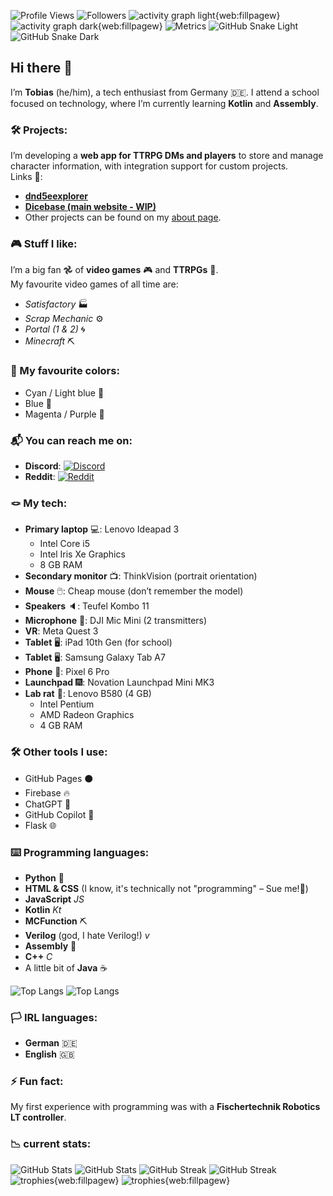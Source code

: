 ![Profile Views](https://komarev.com/ghpvc/?username=doctor-versum) ![Followers](https://img.shields.io/github/followers/doctor-versum?label=Followers&style=default)
![activity graph light{web:fillpagew}](generated/contr-graph/contributions-graph-light.svg#gh-light-mode-only)
![activity graph dark{web:fillpagew}](generated/contr-graph/contributions-graph-dark.svg#gh-dark-mode-only)
![Metrics](generated/metrics/metrics.svg)
![GitHub Snake Light](generated/snake/github-snake.svg#gh-light-mode-only)
![GitHub Snake Dark](generated/snake/github-snake-dark.svg#gh-dark-mode-only)

## Hi there 👋 

I’m **Tobias** (he/him), a tech enthusiast from Germany 🇩🇪. I attend a school focused on technology, where I’m currently learning **Kotlin** and **Assembly**.

### 🛠️ Projects:
I’m developing a **web app for TTRPG DMs and players** to store and manage character information, with integration support for custom projects.  
Links 🔗:
- [**dnd5eexplorer**](https://doctor-versum.github.io/dnd5eexplorer)
- [**Dicebase (main website - WIP)**](https://dicebase.web.app)  
- Other projects can be found on my [about page](https://doctor-versum.github.io).

### 🎮 Stuff I like:
I’m a big fan 𖣘 of **video games** 🎮 and **TTRPGs** 🧝.  
My favourite video games of all time are:
- *Satisfactory* 🏭
- *Scrap Mechanic* ⚙️
- *Portal (1 & 2)* 🌀
- *Minecraft* ⛏️

### 🎨 My favourite colors:
- Cyan / Light blue 🩵
- Blue 💙
- Magenta / Purple 💜

### 📬 You can reach me on:
- **Discord**: [![Discord](https://img.shields.io/badge/Discord-@doctor__versum-5865F2?logo=discord&logoColor=white)](https://discord.com/users/739625061337530418)
- **Reddit**: [![Reddit](https://img.shields.io/badge/reddit-u%2Fdoctor__versum-FF4500?logo=reddit&logoColor=white)](https://www.reddit.com/user/doctor_versum)

### 🪢 My tech:
- **Primary laptop** 💻: Lenovo Ideapad 3
  - Intel Core i5
  - Intel Iris Xe Graphics
  - 8 GB RAM
- **Secondary monitor** 📺: ThinkVision (portrait orientation)
- **Mouse** 🖱️: Cheap mouse (don’t remember the model)
- **Speakers** 🔈: Teufel Kombo 11
- **Microphone** 🎤: DJI Mic Mini (2 transmitters)
- **VR**: Meta Quest 3
- **Tablet** 🖥️: iPad 10th Gen (for school)
- **Tablet** 🖥️: Samsung Galaxy Tab A7
- **Phone** 📱: Pixel 6 Pro
- **Launchpad** 🎆: Novation Launchpad Mini MK3
- **Lab rat** 🧪: Lenovo B580 (4 GB)
  - Intel Pentium
  - AMD Radeon Graphics
  - 4 GB RAM

### 🛠️ Other tools I use:
- GitHub Pages ⚫️
- Firebase 🔥
- ChatGPT 🌼
- GitHub Copilot 🤖
- Flask 🌐

### ⌨️ Programming languages:
- **Python** 🐍
- **HTML & CSS** (I know, it's technically not "programming" – Sue me!📖)
- **JavaScript** _JS_
- **Kotlin** _Kt_
- **MCFunction** ⛏️
- **Verilog** (god, I hate Verilog!) _v_
- **Assembly** 💽
- **C++** _C_
- A little bit of **Java** ☕️

![Top Langs](generated/langs/langs-light.svg#gh-light-mode-only)
![Top Langs](generated/langs/langs-dark.svg#gh-dark-mode-only)

### 🏳️ IRL languages:
- **German** 🇩🇪
- **English** 🇬🇧

### ⚡ Fun fact:
My first experience with programming was with a **Fischertechnik Robotics LT controller**.

### 📉 current stats:
![GitHub Stats](generated/readme-stats/stats-light.svg#gh-light-mode-only)
![GitHub Stats](generated/readme-stats/stats-dark#gh-dark-mode-only)
![GitHub Streak](generated/streaks/streaks-light.svg#gh-light-mode-only)
![GitHub Streak](generated/streaks/streaks-dark.svg#gh-dark-mode-only)
![trophies{web:fillpagew}](generated/trophies/trophies-light#gh-light-mode-only)
![trophies{web:fillpagew}](generated/trophies/trophies-dark#gh-dark-mode-only)
